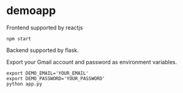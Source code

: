 # demoapp
Frontend supported by reactjs
```
npm start
```
Backend supported by flask.

Export your Gmail account and password as environment variables.
```
export DEMO_EMAIL='YOUR_EMAIL'
export DEMO_PASSWORD='YOUR_PASSWORD'
python app.py
```
